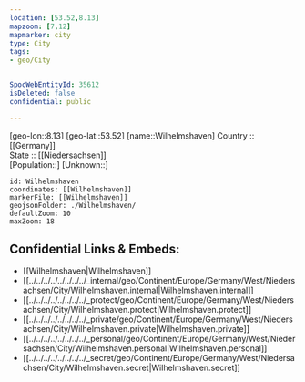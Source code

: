 ```yaml
---
location: [53.52,8.13] 
mapzoom: [7,12] 
mapmarker: city 
type: City
tags:
- geo/City


SpocWebEntityId: 35612
isDeleted: false
confidential: public

---
```

[geo-lon::8.13] 
[geo-lat::53.52] 
[name::Wilhelmshaven] 
Country :: [[Germany]]  
State :: [[Niedersachsen]]  
[Population::] 
[Unknown::] 


```leaflet
id: Wilhelmshaven
coordinates: [[Wilhelmshaven]] 
markerFile: [[Wilhelmshaven]] 
geojsonFolder: ./Wilhelmshaven/
defaultZoom: 10 
maxZoom: 18
```


## Confidential Links & Embeds: 
- [[Wilhelmshaven|Wilhelmshaven]]  
- [[../../../../../../../../_internal/geo/Continent/Europe/Germany/West/Niedersachsen/City/Wilhelmshaven.internal|Wilhelmshaven.internal]] 
- [[../../../../../../../../_protect/geo/Continent/Europe/Germany/West/Niedersachsen/City/Wilhelmshaven.protect|Wilhelmshaven.protect]] 
- [[../../../../../../../../_private/geo/Continent/Europe/Germany/West/Niedersachsen/City/Wilhelmshaven.private|Wilhelmshaven.private]] 
- [[../../../../../../../../_personal/geo/Continent/Europe/Germany/West/Niedersachsen/City/Wilhelmshaven.personal|Wilhelmshaven.personal]] 
- [[../../../../../../../../_secret/geo/Continent/Europe/Germany/West/Niedersachsen/City/Wilhelmshaven.secret|Wilhelmshaven.secret]] 
